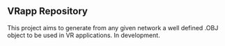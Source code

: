 ## VRapp Repository
This project aims to generate from any given network a well defined .OBJ object to be used in VR applications.
In development.